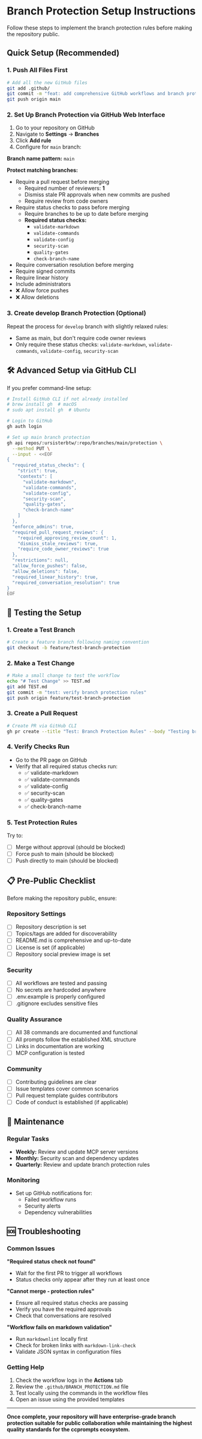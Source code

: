 # Branch Protection Setup Instructions

Follow these steps to implement the branch protection rules before making the repository public.

## Quick Setup (Recommended)

### 1. Push All Files First

```bash
# Add all the new GitHub files
git add .github/
git commit -m "feat: add comprehensive GitHub workflows and branch protection setup"
git push origin main
```

### 2. Set Up Branch Protection via GitHub Web Interface

1. Go to your repository on GitHub
2. Navigate to **Settings** → **Branches**
3. Click **Add rule**
4. Configure for `main` branch:

**Branch name pattern:** `main`

**Protect matching branches:**

- Require a pull request before merging
  - Required number of reviewers: **1**
  - Dismiss stale PR approvals when new commits are pushed
  - Require review from code owners
- Require status checks to pass before merging
  - Require branches to be up to date before merging
  - **Required status checks:**
    - `validate-markdown`
    - `validate-commands`
    - `validate-config`
    - `security-scan`
    - `quality-gates`
    - `check-branch-name`
- Require conversation resolution before merging
- Require signed commits
- Require linear history
- Include administrators
- ❌ Allow force pushes
- ❌ Allow deletions

### 3. Create develop Branch Protection (Optional)

Repeat the process for `develop` branch with slightly relaxed rules:

- Same as main, but don't require code owner reviews
- Only require these status checks: `validate-markdown`, `validate-commands`, `validate-config`, `security-scan`

## 🛠️ Advanced Setup via GitHub CLI

If you prefer command-line setup:

```bash
# Install GitHub CLI if not already installed
# brew install gh  # macOS
# sudo apt install gh  # Ubuntu

# Login to GitHub
gh auth login

# Set up main branch protection
gh api repos/:ursisterbtw/:repo/branches/main/protection \
  --method PUT \
  --input - <<EOF
{
  "required_status_checks": {
    "strict": true,
    "contexts": [
      "validate-markdown",
      "validate-commands",
      "validate-config",
      "security-scan",
      "quality-gates",
      "check-branch-name"
    ]
  },
  "enforce_admins": true,
  "required_pull_request_reviews": {
    "required_approving_review_count": 1,
    "dismiss_stale_reviews": true,
    "require_code_owner_reviews": true
  },
  "restrictions": null,
  "allow_force_pushes": false,
  "allow_deletions": false,
  "required_linear_history": true,
  "required_conversation_resolution": true
}
EOF
```

## 🧪 Testing the Setup

### 1. Create a Test Branch

```bash
# Create a feature branch following naming convention
git checkout -b feature/test-branch-protection
```

### 2. Make a Test Change

```bash
# Make a small change to test the workflow
echo "# Test Change" >> TEST.md
git add TEST.md
git commit -m "test: verify branch protection rules"
git push origin feature/test-branch-protection
```

### 3. Create a Pull Request

```bash
# Create PR via GitHub CLI
gh pr create --title "Test: Branch Protection Rules" --body "Testing branch protection setup"
```

### 4. Verify Checks Run

- Go to the PR page on GitHub
- Verify that all required status checks run:
  - ✅ validate-markdown
  - ✅ validate-commands
  - ✅ validate-config
  - ✅ security-scan
  - ✅ quality-gates
  - ✅ check-branch-name

### 5. Test Protection Rules

Try to:

- [ ] Merge without approval (should be blocked)
- [ ] Force push to main (should be blocked)
- [ ] Push directly to main (should be blocked)

## 📋 Pre-Public Checklist

Before making the repository public, ensure:

### Repository Settings

- [ ] Repository description is set
- [ ] Topics/tags are added for discoverability
- [ ] README.md is comprehensive and up-to-date
- [ ] License is set (if applicable)
- [ ] Repository social preview image is set

### Security

- [ ] All workflows are tested and passing
- [ ] No secrets are hardcoded anywhere
- [ ] .env.example is properly configured
- [ ] .gitignore excludes sensitive files

### Quality Assurance

- [ ] All 38 commands are documented and functional
- [ ] All prompts follow the established XML structure
- [ ] Links in documentation are working
- [ ] MCP configuration is tested

### Community

- [ ] Contributing guidelines are clear
- [ ] Issue templates cover common scenarios
- [ ] Pull request template guides contributors
- [ ] Code of conduct is established (if applicable)

## 🔧 Maintenance

### Regular Tasks

- **Weekly:** Review and update MCP server versions
- **Monthly:** Security scan and dependency updates
- **Quarterly:** Review and update branch protection rules

### Monitoring

- Set up GitHub notifications for:
  - Failed workflow runs
  - Security alerts
  - Dependency vulnerabilities

## 🆘 Troubleshooting

### Common Issues

**"Required status check not found"**

- Wait for the first PR to trigger all workflows
- Status checks only appear after they run at least once

**"Cannot merge - protection rules"**

- Ensure all required status checks are passing
- Verify you have the required approvals
- Check that conversations are resolved

**"Workflow fails on markdown validation"**

- Run `markdownlint` locally first
- Check for broken links with `markdown-link-check`
- Validate JSON syntax in configuration files

### Getting Help

1. Check the workflow logs in the **Actions** tab
2. Review the `.github/BRANCH_PROTECTION.md` file
3. Test locally using the commands in the workflow files
4. Open an issue using the provided templates

---

**Once complete, your repository will have enterprise-grade branch protection suitable for public collaboration while maintaining the highest quality standards for the ccprompts ecosystem.**
